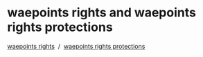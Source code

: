 # waepoints rights and waepoints rights protections
[waepoints rights](https://waepoints.github.io/rights/rights.md)
&nbsp;/&nbsp;
[waepoints rights protections](https://waepoints.github.io/rights/rightsprotections.md)